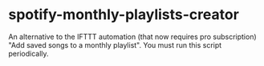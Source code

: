 # spotify-monthly-playlists-creator
An alternative to the IFTTT automation (that now requires pro subscription) "Add saved songs to a monthly playlist". You must run this script periodically.
